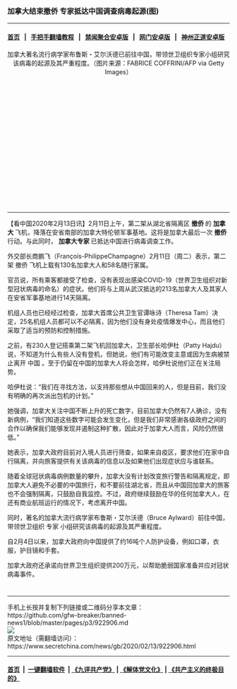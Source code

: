 ### 加拿大结束撤侨 专家抵达中国调查病毒起源(图)
------------------------

#### [首页](https://github.com/gfw-breaker/banned-news1/blob/master/README.md) &nbsp;&nbsp;|&nbsp;&nbsp; [手把手翻墙教程](https://github.com/gfw-breaker/guides/wiki) &nbsp;&nbsp;|&nbsp;&nbsp; [禁闻聚合安卓版](https://github.com/gfw-breaker/bn-android) &nbsp;&nbsp;|&nbsp;&nbsp; [网门安卓版](https://github.com/oGate2/oGate) &nbsp;&nbsp;|&nbsp;&nbsp; [神州正道安卓版](https://github.com/SzzdOgate/update) 



<div class="article_right" style="fone-color:#000">
 <p style="text-align: center;">
  <img alt="" src="https://img3.secretchina.com/pic/2020/2-13/p2626392a734743513-ss.jpg"/>
  <br>
   加拿大著名流行病学家布鲁斯・艾尔沃德已前往中国，带领世卫组织专家小组研究该病毒的起源及其严重程度。（图片来源：FABRICE COFFRINI/AFP via Getty Images）
   <span id="hideid" name="hideid" style="color:red;display:none;">
    <span href="https://www.secretchina.com">
    </span>
   </span>
  </br>
 </p>
 <div id="txt-mid1-t21-2017">
  <ins class="adsbygoogle" data-ad-client="ca-pub-1276641434651360" data-ad-slot="2451032099" style="display:inline-block;width:336px;height:280px">
  </ins>
  

---


  </div>
 </div>
 <p>
  【看中国2020年2月13日讯】2月11日上午，第二架从湖北省隔离区
  <strong>
   撤侨
  </strong>
  的
  <strong>
   <span href="https://www.secretchina.com/news/gb/tag/加拿大" target="_blank">
    加拿大
   </span>
  </strong>
  飞机，降落在安省南部的加拿大特伦顿军事基地。这将是加拿大最后一次
  <strong>
   撤侨
  </strong>
  行动。与此同时，
  <strong>
   加拿大专家
  </strong>
  已抵达中国进行病毒调查工作。
  <span id="hideid" name="hideid" style="color:red;display:none;">
   <span href="https://www.secretchina.com">
   </span>
  </span>
 </p>
 <p>
  外交部长商鹏飞（François-PhilippeChampagne）2月11日（周二）表示，第二架
  <span href="https://www.secretchina.com/news/gb/tag/撤侨" target="_blank">
   撤侨
  </span>
  飞机上载有130名加拿大人和58名随行家属。
 </p>
 <p>
  官员说，所有乘客都接受了检查，没有表现出感染COVID-19（世界卫生组织对新型冠状病毒的命名）的症状。他们将与上周从武汉抵达的213名加拿大人及其家人在安省军事基地进行14天隔离。
 </p>
 <p>
  机组人员也已经经过检查，加拿大首席公共卫生官谭咏诗（Theresa Tam）决定，25名机组人员都可以不必隔离，因为他们没有身处疫情爆发中心，而且他们采取了适当的预防和控制措施。
 </p>
 <p>
  之前，有230人登记搭乘第二架飞机回加拿大，卫生部长哈伊杜（Patty Hajdu）说，不知道为什么有些人没有登机，但她说，他们有可能改变主意或因为生病被禁止离开
  <span href="https://www.secretchina.com" target="_blank">
   中国
  </span>
  。至于仍留在中国的加拿大人将会怎样，哈伊杜说他们正在关注局势。
 </p>
 <p>
  哈伊杜说：“我们在寻找方法，以支持那些想从中国回来的人，但是目前，我们没有明确的再次派出包机的计划。”
 </p>
 <p>
  她强调，加拿大关注中国不断上升的死亡数字，目前加拿大仍然有7人确诊，没有新病例，“我们知道这些数字可能会发生变化，但是我们非常感谢各级政府之间的合作以确保我们能够发现并遏制这种扩散，因此对于加拿大人而言，风险仍然很低。”
 </p>
 <p>
  她表示，加拿大政府目前对入境人员进行筛查，如果来自疫区，要求他们在家中自行隔离，并向旅客提供有关该病毒的信息以及如果他们出现症状应与谁联系。
 </p>
 <p>
  随着全球冠状病毒病例数量的攀升，加拿大没有计划改变旅行警告和隔离规定，即加拿大人避免不必要的中国旅行，和不要前往湖北省，而且从中国回加拿大的旅客也不会强制隔离，只鼓励自我监控。不过，政府继续鼓励在华的任何加拿大人，在还有商业航班运行的情况下，考虑离开中国。
 </p>
 <p>
  同时，著名的加拿大流行病学家布鲁斯・艾尔沃德（Bruce Aylward）前往中国，带领世卫组织
  <span href="https://www.secretchina.com/news/gb/tag/专家" target="_blank">
   专家
  </span>
  小组研究该病毒的起源及其严重程度。
 </p>
 <p>
  自2月4日以来，加拿大政府向中国提供了约16吨个人防护设备，例如口罩，衣服，护目镜和手套。
 </p>
 <p>
  加拿大政府还承诺向世界卫生组织提供200万元，以帮助脆弱国家准备并应对冠状病毒事件。
  <center>
   <div>
    <div id="txt-mid2-t22-2017" style="display: block;  max-height: 351px;  overflow: hidden;">
     <div id="SC-21xxx">
     </div>
     <ins class="adsbygoogle" data-ad-client="ca-pub-1276641434651360" data-ad-format="auto" data-ad-slot="4301710469" data-full-width-responsive="true" style="display:block">
     </ins>
    </div>
   </div>
  </center>
  <div style="padding-top:12px;">
  </div>
 </p>
</div>

<hr/>
手机上长按并复制下列链接或二维码分享本文章：<br/>
https://github.com/gfw-breaker/banned-news1/blob/master/pages/p3/922906.md <br/>
<a href='https://github.com/gfw-breaker/banned-news1/blob/master/pages/p3/922906.md'><img src='https://github.com/gfw-breaker/banned-news1/blob/master/pages/p3/922906.md.png'/></a> <br/>
原文地址（需翻墙访问）：https://www.secretchina.com/news/gb/2020/02/13/922906.html


------------------------
#### [首页](https://github.com/gfw-breaker/banned-news1/blob/master/README.md) &nbsp;|&nbsp; [一键翻墙软件](https://github.com/gfw-breaker/nogfw/blob/master/README.md) &nbsp;| [《九评共产党》](https://github.com/gfw-breaker/9ping.md/blob/master/README.md#九评之一评共产党是什么) | [《解体党文化》](https://github.com/gfw-breaker/jtdwh.md/blob/master/README.md) | [《共产主义的终极目的》](https://github.com/gfw-breaker/gczydzjmd.md/blob/master/README.md)


<img src='http://gfw-breaker.win/banned-news/pages/p3/922906.md' width='0px' height='0px'/>